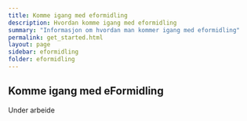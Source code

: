 ```yaml
---
title: Komme igang med eformidling
description: Hvordan komme igang med eformidling
summary: "Informasjon om hvordan man kommer igang med eformidling"
permalink: get_started.html
layout: page
sidebar: eformidling
folder: eformidling
---
```


## Komme igang med eFormidling

Under arbeide